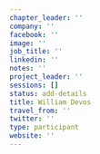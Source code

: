 ```yaml
---
chapter_leader: ''
company: ''
facebook: ''
image: ''
job_title: ''
linkedin: ''
notes: ''
project_leader: ''
sessions: []
status: add-details
title: William Devos
travel_from: ''
twitter: ''
type: participant
website: ''
---
```


<!-- put more details about participant here -->